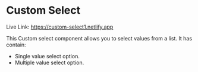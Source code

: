 # Custom Select

Live Link: https://custom-select1.netlify.app

This Custom select component allows you to select values from a list. It has contain:

- Single value select option.
- Multiple value select option.
